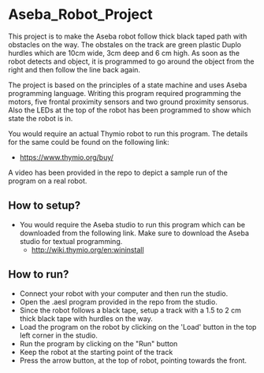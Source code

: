 # Aseba_Robot_Project

This project is to make the Aseba robot follow thick black taped path with obstacles on the way. The obstales on the track are green plastic Duplo hurdles which are 10cm wide, 3cm deep and 6 cm high. As soon as the robot detects and object, it is programmed to go around the object from the right and then follow the line back again. 

The project is based on the principles of a state machine and uses Aseba programming language. Writing this program required programming the motors, five frontal proximity sensors and two ground proximity sensorus. Also the LEDs at the top of the robot has been programmed to show which state the robot is in. 

You would require an actual Thymio robot to run this program. The details for the same could be found on the following link:
* https://www.thymio.org/buy/

A video has been provided in the repo to depict a sample run of the program on a real robot. 

## How to setup?

* You would require the Aseba studio to run this program which can be downloaded from the following link. Make sure to download the Aseba studio for textual programming. 
  - http://wiki.thymio.org/en:wininstall

## How to run?

* Connect your robot with your computer and then run the studio. 
* Open the .aesl program provided in the repo from the studio.
* Since the robot follows a black tape, setup a track with a 1.5 to 2 cm thick black tape with hurdles on the way.
* Load the program on the robot by clicking on the 'Load' button in the top left corner in the studio. 
* Run the program by clicking on the "Run" button
* Keep the robot at the starting point of the track
* Press the arrow button, at the top of robot, pointing towards the front. 





